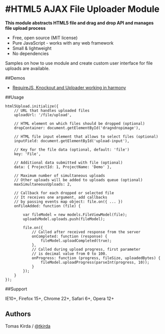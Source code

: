 #HTML5 AJAX File Uploader Module
================================

**This module abstracts HTML5 file and drag and drop API and manages file upload process**

* Free, open source (MIT license)
* Pure JavaScript - works with any web framework
* Small & lightweight
* No dependencies

Samples on how to use module and create custom user interface for file uploads are available.

##Demos

* [RequireJS, Knockout and Uploader working in harmony](http://www.devbridge.com/projects/html5-ajax-file-upload/)

##Usage

    html5Upload.initialize({
        // URL that handles uploaded files
        uploadUrl: '/file/upload',
        
        // HTML element on which files should be dropped (optional)
        dropContainer: document.getElementById('dragndropimage'),

        // HTML file input element that allows to select files (optional)
        inputField: document.getElementById('upload-input'),

        // Key for the file data (optional, default: 'file')
        key: 'File',

        // Additional data submitted with file (optional)
        data: { ProjectId: 1, ProjectName: 'Demo' },

        // Maximum number of simultaneous uploads
        // Other uploads will be added to uploads queue (optional)
        maxSimultaneousUploads: 2,

        // Callback for each dropped or selected file
        // It receives one argument, add callbacks 
        // by passing events map object: file.on({ ... })
        onFileAdded: function (file) {

            var fileModel = new models.FileViewModel(file);
            uploadsModel.uploads.push(fileModel);

            file.on({
                // Called after received response from the server
                onCompleted: function (response) {
                    fileModel.uploadCompleted(true);
                },
                // Called during upload progress, first parameter
                // is decimal value from 0 to 100.
                onProgress: function (progress, fileSize, uploadedBytes) {
                    fileModel.uploadProgress(parseInt(progress, 10));
                }
            });
        }
    });


##Support

IE10+, Firefox 15+, Chrome 22+, Safari 6+, Opera 12+

## Authors

Tomas Kirda / [@tkirda](https://twitter.com/tkirda)
